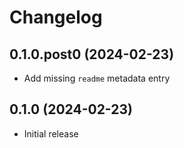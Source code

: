 # Changelog

## 0.1.0.post0 (2024-02-23)

- Add missing `readme` metadata entry

## 0.1.0 (2024-02-23)

- Initial release
